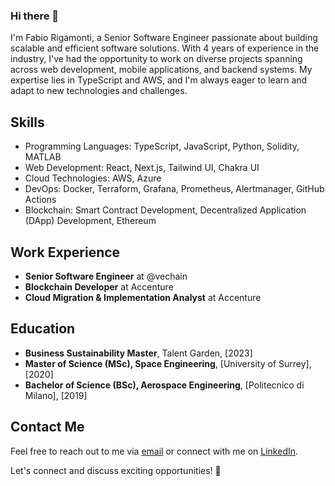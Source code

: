 ### Hi there 👋

I'm Fabio Rigamonti, a Senior Software Engineer passionate about building scalable and efficient software solutions. With 4 years of experience in the industry, I've had the opportunity to work on diverse projects spanning across web development, mobile applications, and backend systems. My expertise lies in TypeScript and AWS, and I'm always eager to learn and adapt to new technologies and challenges.

## Skills
 - Programming Languages: TypeScript, JavaScript, Python, Solidity, MATLAB
 - Web Development: React, Next.js, Tailwind UI, Chakra UI
 - Cloud Technologies: AWS, Azure
 - DevOps: Docker, Terraform, Grafana, Prometheus, Alertmanager, GitHub Actions
 - Blockchain: Smart Contract Development, Decentralized Application (DApp) Development, Ethereum

## Work Experience
 - **Senior Software Engineer** at @vechain
 - **Blockchain Developer** at Accenture
 - **Cloud Migration & Implementation Analyst** at Accenture

## Education
- **Business Sustainability Master**, Talent Garden, [2023]
- **Master of Science (MSc), Space Engineering**, [University of Surrey], [2020]
- **Bachelor of Science (BSc), Aerospace Engineering**, [Politecnico di Milano], [2019]

## Contact Me
Feel free to reach out to me via [email](mailto:fabio.rigamonti@icloud.com) or connect with me on [LinkedIn](https://www.linkedin.com/in/rigamontifabio/).

Let's connect and discuss exciting opportunities! 🚀